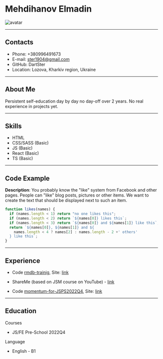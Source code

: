 # Mehdihanov Elmadin

![avatar](https://lh3.googleusercontent.com/a/AEdFTp7w4hxgEISVUWPYtjcOgX3d9yDsU0ZfVJ_MfX4EKw=s288-p-rw-no "Avatar")
***

## Contacts

* Phone: +380996491673
* E-mail: ster1904@gmail.com
* GitHub: DartSter
* Location: Lozova, Kharkiv region, Ukraine

***

## About Me

Persistent self-education day by day no day-off over 2 years. No real experience in projects yet.
***

## Skills

* HTML
* CSS/SASS (Basic)
* JS (Basic)
* React (Basic)
* TS (Basic)

***

## Code Example

**Description**: You probably know the "like" system from Facebook and other pages. People can "like" blog posts, pictures or other items. We want to create the text that should be displayed next to such an item.

```javascript
function likes(names) {
  if (names.length < 1) return "no one likes this";
  if (names.length < 2) return `${names[0]} likes this`;
  if (names.length < 3) return `${names[0]} and ${names[1]} like this`;
  return `${names[0]}, ${names[1]} and ${
    names.length < 4 ? names[2] : names.length - 2 +' others' 
  } like this`;
}
```

***

## Experience

* Code [rmdb-trainig](https://github.com/DartSter/rmdb-training), Site: [link](https://rmdb-project2.netlify.app/)

* ShareMe (based on JSM course on YouTube) - [link](https://shareme-jsx-project.netlify.app)
* Code [momentum-for-JSPS2022Q4](https://github.com/rolling-scopes-school/dartster-JSFEPRESCHOOL2022Q4/tree/momentum/momentum), Site: [link](https://dartster-momentum.netlify.app/)

***

## Education

Courses

* JS/FE Pre-School 2022Q4

Language

* English - B1
